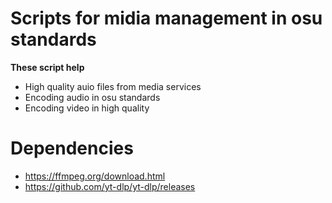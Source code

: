 # Scripts for midia management in osu standards

**These script help**
- High quality auio files from media services
- Encoding audio in osu standards
- Encoding video in high quality

# Dependencies
- https://ffmpeg.org/download.html
- https://github.com/yt-dlp/yt-dlp/releases
